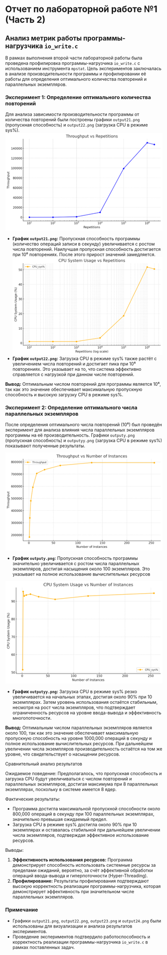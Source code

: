 # Отчет по лабораторной работе №1 (Часть 2)

## Анализ метрик работы программы-нагрузчика `io_write.c`

В рамках выполнения второй части лабораторной работы была проведена профилировка программы-нагрузчика `io_write.c` с использованием инструмента `mpstat`. Цель экспериментов заключалась в анализе производительности программы и профилировании её работы для определения оптимального количества повторений и параллельных экземпляров.

### Эксперимент 1: Определение оптимального количества повторений

Для анализа зависимости производительности программы от количества повторений были построены графики `output21.png` (пропускная способность) и `output22.png` (загрузка CPU в режиме sys%).
  ![Image 1](./output21.png)
- **График `output21.png`:** Пропускная способность программы (количество операций записи в секунду) увеличивается с ростом числа повторений. Наилучшая пропускная способность достигается при 10⁶ повторениях. После этого прирост значений замедляется.
  ![Image 2](./outputx.png)
- **График `output22.png`:** Загрузка CPU в режиме sys% также растёт с увеличением числа повторений и достигает пика при 10⁶ повторениях. Это указывает на то, что система эффективно справляется с нагрузкой при данном числе повторений.

**Вывод:** Оптимальным числом повторений для программы является 10⁶, так как это значение обеспечивает максимальную пропускную способность и высокую загрузку CPU в режиме sys%.

### Эксперимент 2: Определение оптимального числа параллельных экземпляров

После определения оптимального числа повторений (10⁶) был проведён эксперимент для анализа влияния числа параллельных экземпляров программы на её производительность. Графики `outputy.png` (пропускная способность) и `outputyy.png` (загрузка CPU в режиме sys%) показывают полученные результаты.

![Image 1](./outputy.png)
- **График `outputy.png`:** Пропускная способность программы значительно увеличивается с ростом числа параллельных экземпляров, достигая насыщения около 100 экземпляров. Это указывает на полное использование вычислительных ресурсов

![Image 2](./outputyy.png)
- **График `outputyy.png`:** Загрузка CPU в режиме sys% резко увеличивается на начальных этапах, достигая около 90% при 10 экземплярах. Затем уровень использования остаётся стабильным, несмотря на рост числа экземпляров, что подтверждает ограниченность ресурсов на уровне ввода-вывода и эффективность многопоточности.


**Вывод:** Оптимальным числом параллельных экземпляров является около 100, так как это значение обеспечивает максимальную пропускную способность на уровне 1000,000 операций в секунду и полное использование вычислительных ресурсов. При дальнейшем увеличении числа экземпляров производительность остаётся на том же уровне, что свидетельствует о насыщении ресурсов.

Сравнительный анализ результатов

Ожидаемое поведение: Предполагалось, что пропускная способность и загрузка CPU будут увеличиваться с числом повторений и параллельных экземпляров, достигая максимума при 8 параллельных экземплярах, поскольку в системе имеется 8 ядер.

Фактические результаты:
- Программа достигла максимальной пропускной способности около 800,000 операций в секунду при 100 параллельных экземплярах, значительно превышая ожидаемый предел.
- Загрузка CPU в режиме sys% достигла около 90% при 10 экземплярах и оставалась стабильной при дальнейшем увеличении числа экземпляров, подтверждая эффективное использование ресурсов.

Выводы:
1. **Эффективность использования ресурсов:** Программа демонстрирует способность использовать системные ресурсы за пределами ожиданий, вероятно, за счёт эффективной обработки операций ввода-вывода и гиперпоточности (Hyper-Threading).
3. **Профилирование:** Результаты профилирования подтверждают высокую корректность реализации программы-нагрузчика, которая демонстрирует эффективность при значительном числе параллельных экземпляров.


### Примечание

- Графики `output21.png`, `output22.png`, `output23.png` и `output24.png` были использованы для визуализации и анализа результатов экспериментов.
- Проведение экспериментов подтвердило работоспособность и корректность реализации программы-нагрузчика `io_write.c` в рамках поставленных задач.
